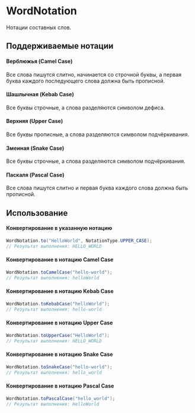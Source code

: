 # WordNotation

Нотации составных слов.

## Поддерживаемые нотации

#### Верблюжья (Camel Case)

Все слова пишутся слитно, начинается со строчной буквы, а первая буква каждого последующего слова должна быть прописной.

#### Шашлычная (Kebab Case)

Все буквы строчные, а слова разделяются символом дефиса.

#### Верхняя (Upper Case)

Все буквы прописные, а слова разделяются символом подчёркивания.

#### Змеиная (Snake Case)

Все буквы строчные, а слова разделяются символом подчёркивания.

#### Паскаля (Pascal Case)

Все слова пишутся слитно и первая буква каждого слова должна быть прописной.

## Использование

#### Конвертирование в указанную нотацию

```java
WordNotation.to("HelloWorld", NotationType.UPPER_CASE);
// Результат выполнения: HELLO_WORLD
```

#### Конвертирование в нотацию Camel Case

```java
WordNotation.toCamelCase("hello-world");
// Результат выполнения: helloWorld
```

#### Конвертирование в нотацию Kebab Case

```java
WordNotation.toKebabCase("helloWorld");
// Результат выполнения: hello-world
```

#### Конвертирование в нотацию Upper Case

```java
WordNotation.toUpperCase("HelloWorld");
// Результат выполнения: HELLO_WORLD
```

#### Конвертирование в нотацию Snake Case

```java
WordNotation.toSnakeCase("hello-world");
// Результат выполнения: hello_world
```

#### Конвертирование в нотацию Pascal Case

```java
WordNotation.toPascalCase("hello_world");
// Результат выполнения: HelloWorld
```
